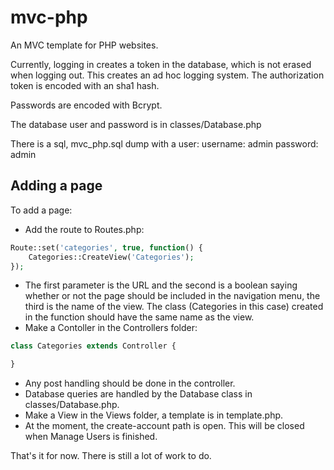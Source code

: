 # mvc-php
An MVC template for PHP websites.

Currently, logging in creates a token in the database, which is not erased when logging out. This creates an ad hoc logging system. The authorization token is encoded with an sha1 hash.

Passwords are encoded with Bcrypt.

The database user and password is in classes/Database.php

There is a sql, mvc_php.sql dump with a user:
username: admin
password: admin

## Adding a page

To add a page:
- Add the route to Routes.php:
```php
Route::set('categories', true, function() {
    Categories::CreateView('Categories');
});
```
- The first parameter is the URL and the second is a boolean saying whether or not the page should be included in the navigation menu, the third is the name of the view. The class (Categories in this case) created in the function should have the same name as the view.
- Make a Contoller in the Controllers folder:
```php
class Categories extends Controller {

}
```
- Any post handling should be done in the controller.
- Database queries are handled by the Database class in classes/Database.php.
- Make a View in the Views folder, a template is in template.php.
- At the moment, the create-account path is open. This will be closed when Manage Users is finished.

That's it for now. There is still a lot of work to do.
